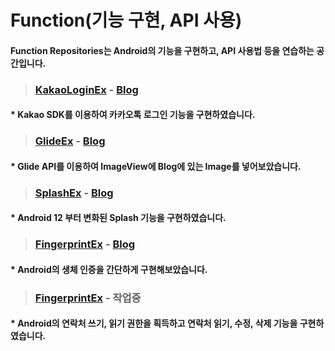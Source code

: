 # Function(기능 구현, API 사용)

#### Function Repositories는 Android의 기능을 구현하고, API 사용법 등을 연습하는 공간입니다.


> ### [KakaoLoginEx](https://github.com/JDroid-git/function/tree/main/KakaoLoginEx) - [Blog](https://jdroid.tistory.com/10?)

#### * Kakao SDK를 이용하여 카카오톡 로그인 기능을 구현하였습니다.

> ### [GlideEx](https://github.com/JDroid-git/function/tree/main/GlideEx) - [Blog](https://jdroid.tistory.com/18)

#### * Glide API를 이용하여 ImageView에 Blog에 있는 Image를 넣어보았습니다.

> ### [SplashEx](https://github.com/JDroid-git/function/tree/main/splashEx) - [Blog](https://jdroid.tistory.com/19)

#### * Android 12 부터 변화된 Splash 기능을 구현하였습니다.

> ### [FingerprintEx](https://github.com/JDroid-git/function/tree/main/FingerprintEx) - [Blog](https://jdroid.tistory.com/22)

#### * Android의 생체 인증을 간단하게 구현해보았습니다.

> ### [FingerprintEx](https://github.com/JDroid-git/function/tree/main/ContactsEx) - 작업중

#### * Android의 연락처 쓰기, 읽기 권한을 획득하고 연락처 읽기, 수정, 삭제 기능을 구현하였습니다.
